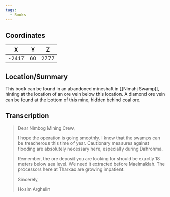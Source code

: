 ```yaml
---
tags:
  - Books
---
```


## Coordinates
| **X** | **Y** | **Z** |
| :---: | :---: | :---: |
| -2417 |  60   | 2777  |

## Location/Summary
This book can be found in an abandoned mineshaft in [[Nimahj Swamp]], hinting at the location of an ore vein below this location. A diamond ore vein can be found at the bottom of this mine, hidden behind coal ore.

## Transcription
> Dear Nimbog Mining Crew,
>
> I hope the operation is going smoothly. I know that the swamps can be treacherous this time of year. Cautionary measures against flooding are absolutely necessary here, especially during Dahrohma.
>
> Remember, the ore deposit you are looking for should be exactly 18 meters below sea level. We need it extracted before Maelmaklah. The processors here at Tharxax are growing impatient.
>
> Sincerely,
>
> Hosim Arghelin
